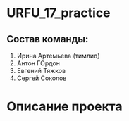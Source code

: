 # URFU_17_practice

## Состав команды:
1. Ирина Артемьева (тимлид)
2. Антон ГОрдон
3. Евгений Тяжков
4. Сергей Соколов


# Описание проекта

